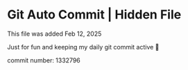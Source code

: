 # Git Auto Commit | Hidden File

This file was added Feb 12, 2025

Just for fun and keeping my daily git commit active 🤪

commit number: 1332796
